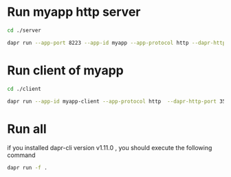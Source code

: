 # Run myapp http server
```bash
cd ./server

dapr run --app-port 8223 --app-id myapp --app-protocol http --dapr-http-port 3501 go run .
```
# Run client of myapp
```bash
cd ./client

dapr run --app-id myapp-client --app-protocol http  --dapr-http-port 3500 go run .
```

# Run all
if you installed dapr-cli version v1.11.0 , you should execute the following command
```bash
dapr run -f .
```